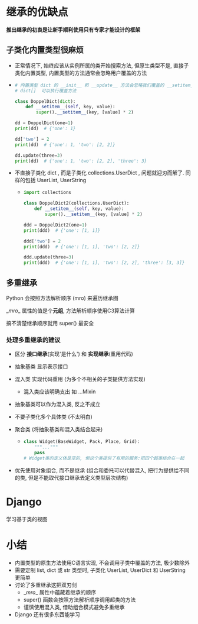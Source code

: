 # 继承的优缺点

**推出继承的初衷是让新手顺利使用只有专家才能设计的框架**

## 子类化内置类型很麻烦

+ 正常情况下, 始终应该从实例所属的类开始搜索方法, 但原生类型不是, 直接子类化内置类型, 内置类型的方法通常会忽略用户覆盖的方法

+ ```python
  # 内置类型 dict 的 __init__ 和 __update__ 方法会忽略我们覆盖的 __setitem__ 方法
  # dict[]	可以执行覆盖方法
  
  class DoppelDict(dict):
      def __setitem__(self, key, value):
          super().__setitem__(key, [value] * 2)
  
  dd = DoppelDict(one=1)
  print(dd)  # {'one': 1}
  
  dd['two'] = 2
  print(dd)  # {'one': 1, 'two': [2, 2]}
  
  dd.update(three=3)
  print(dd)  # {'one': 1, 'two': [2, 2], 'three': 3}
  ```

+ 不直接子类化 dict , 而是子类化 collections.UserDict , 问题就迎刃而解了. 同样的包括 UserList, UserString

  + ```python
    import collections
    
    class DoppelDict2(collections.UserDict):
        def __setitem__(self, key, value):
            super().__setitem__(key, [value] * 2)
    
    ddd = DoppelDict2(one=1)
    print(ddd)  # {'one': [1, 1]}
    
    ddd['two'] = 2
    print(ddd)  # {'one': [1, 1], 'two': [2, 2]}
    
    ddd.update(three=3)
    print(ddd)  # {'one': [1, 1], 'two': [2, 2], 'three': [3, 3]}
    ```

    

## 多重继承

Python 会按照方法解析顺序 (mro) 来遍历继承图

\__mro__ 属性的值是个**元组**, 方法解析顺序使用C3算法计算

搞不清楚继承顺序就用 super() 最安全

### 处理多重继承的建议

+ 区分 **接口继承**(实现'是什么') 和 **实现继承**(重用代码)

+ 抽象基类 显示表示接口

+ 混入类 实现代码重用 (为多个不相关的子类提供方法实现)

  + 混入类应该明确支出 如 ...Mixin

+ 抽象基类可以作为混入类, 反之不成立

+ 不要子类化多个具体类 (不太明白)

+ 聚合类 (将抽象基类和混入类结合起来)

  + ```python
    class Widget(BaseWidget, Pack, Place, Grid):
        """..."""
        pass
    # Widget类的定义体是空的, 但这个类提供了有用的服务:把四个超类结合在一起
    ```

+ 优先使用对象组合, 而不是继承 (组合和委托可以代替混入, 把行为提供给不同的类, 但是不能取代接口继承去定义类型层次结构)

# Django

学习基于类的视图

# 小结

+ 内置类型的原生方法使用C语言实现, 不会调用子类中覆盖的方法, 极少数除外
+ 需要定制 list, dict 或 str 类型时, 子类化 UserList, UserDict 和 UserString 更简单
+ 讨论了多重继承这把双刃剑
  + \__mro__ 属性中蕴藏着继承的顺序
  + super() 函数会按照方法解析顺序调用超类的方法
  + 谨慎使用混入类, 借助组合模式避免多重继承
+ Django 还有很多东西能学习